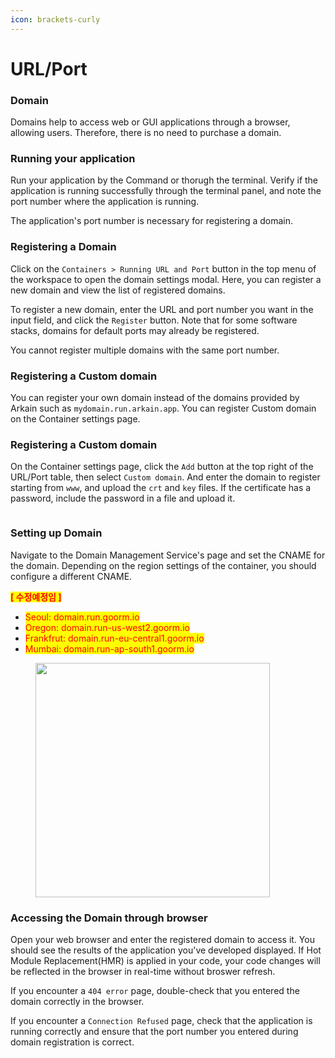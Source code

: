 ```yaml
---
icon: brackets-curly
---
```


# URL/Port

### Domain <a href="#domain" id="domain"></a>

Domains help to access web or GUI applications through a browser, allowing users. Therefore, there is no need to purchase a domain.

### Running your application <a href="#running-your-application" id="running-your-application"></a>

Run your application by the Command or thorugh the terminal. Verify if the application is running successfully through the terminal panel, and note the port number where the application is running.

The application's port number is necessary for registering a domain.

### Registering a Domain <a href="#registering-a-domain" id="registering-a-domain"></a>

Click on the `Containers > Running URL and Port` button in the top menu of the workspace to open the domain settings modal. Here, you can register a new domain and view the list of registered domains.

To register a new domain, enter the URL and port number you want in the input field, and click the `Register` button. Note that for some software stacks, domains for default ports may already be registered.

You cannot register multiple domains with the same port number.

### Registering a Custom domain <a href="#registering-a-custom-domain" id="registering-a-custom-domain"></a>

You can register your own domain instead of the domains provided by Arkain such as `mydomain.run.arkain.app`. You can register Custom domain on the Container settings page.

### **Registering a Custom domain**

On the Container settings page, click the `Add` button at the top right of the URL/Port table, then select `Custom domain`. And enter the domain to register starting from `www`, and upload the `crt` and `key` files. If the certificate has a password, include the password in a file and upload it.

<figure><img src="https://help.goorm.io/~gitbook/image?url=https%3A%2F%2F2181851870-files.gitbook.io%2F%7E%2Ffiles%2Fv0%2Fb%2Fgitbook-x-prod.appspot.com%2Fo%2Fspaces%252F-Lq-Q9LciN1X9EABxGkt%252Fuploads%252FoONjGHmSlmG6Xnqu1251%252Fimage.png%3Falt%3Dmedia%26token%3Daf112dce-4dac-4a1d-964a-76c09f2fb8cd&#x26;width=768&#x26;dpr=4&#x26;quality=100&#x26;sign=9747561a&#x26;sv=2" alt=""><figcaption></figcaption></figure>

### **Setting up Domain**

Navigate to the Domain Management Service's page and set the CNAME for the domain. Depending on the region settings of the container, you should configure a different CNAME.

<mark style="color:red;">**\[ 수정예정임 ]**</mark>

* <mark style="color:red;">Seoul: domain.run.goorm.io</mark>
* <mark style="color:red;">Oregon: domain.run-us-west2.goorm.io</mark>
* <mark style="color:red;">Frankfrut: domain.run-eu-central1.goorm.io</mark>
* <mark style="color:red;">Mumbai: domain.run-ap-south1.goorm.io</mark>

<figure><img src="https://help.goorm.io/~gitbook/image?url=https%3A%2F%2F2181851870-files.gitbook.io%2F%7E%2Ffiles%2Fv0%2Fb%2Fgitbook-x-prod.appspot.com%2Fo%2Fspaces%252F-Lq-Q9LciN1X9EABxGkt%252Fuploads%252FvP6AkqKj5qiAciEuYMEc%252Fimage.png%3Falt%3Dmedia%26token%3D34786ad6-184f-4230-a7fd-ce270065cb3d&#x26;width=768&#x26;dpr=4&#x26;quality=100&#x26;sign=eea36f2&#x26;sv=2" alt="" width="375"><figcaption></figcaption></figure>

### Accessing the Domain through browser <a href="#accessing-the-domain-through-browser" id="accessing-the-domain-through-browser"></a>

Open your web browser and enter the registered domain to access it. You should see the results of the application you've developed displayed. If Hot Module Replacement(HMR) is applied in your code, your code changes will be reflected in the browser in real-time without broswer refresh.

If you encounter a `404 error` page, double-check that you entered the domain correctly in the browser.

If you encounter a `Connection Refused` page, check that the application is running correctly and ensure that the port number you entered during domain registration is correct.

[\
](https://help.goorm.io/en/goormide/workspace/features/commands)
